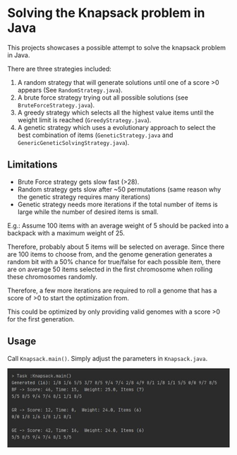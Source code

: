 # Solving the Knapsack problem in Java

This projects showcases a possible attempt to solve the knapsack problem in Java.

There are three strategies included:

1. A random strategy that will generate solutions until one of a score >0 appears (See `RandomStrategy.java`).
2. A brute force strategy trying out all possible solutions (see `BruteForceStrategy.java`).
3. A greedy strategy which selects all the highest value items until the weight limit is reached (`GreedyStrategy.java`).
4. A genetic strategy which uses a evolutionary approach to select the best combination of items (`GeneticStrategy.java` and `GenericGeneticSolvingStrategy.java`).

## Limitations

- Brute Force strategy gets slow fast (>28).
- Random strategy gets slow after ~50 permutations (same reason why the genetic strategy requires many iterations)
- Genetic strategy needs more iterations if the total number of items is large while the number of desired items is small.
 
E.g.: Assume 100 items with an average weight of 5 should be packed into a backpack with a maximum weight of 25.

Therefore, probably about 5 items will be selected on average. Since there are 100 items to choose from, and the genome generation generates a random bit with a 50% chance for true/false for each possible item, there are on average 50 items selected in the first chromosome when rolling these chromosomes randomly.

Therefore, a few more iterations are required to roll a genome that has a score of >0 to start the optimization from.  

This could be optimized by only providing valid genomes with a score >0 for the first generation.

## Usage
Call `Knapsack.main()`. Simply adjust the parameters in `Knapsack.java`.


![Knapsack image](Knapsack.jpg)
